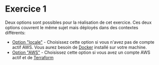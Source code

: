# Exercice 1

Deux options sont possibles pour la réalisation de cet exercice. Ces deux options couvrent le même sujet mais déployés dans des contextes différents:

- [Option "locale"](./docker/) - Choisissez cette option si vous n'avez pas de compte actif AWS. Vous aurez besoin de [Docker](https://www.docker.com/) installé sur votre machine.
- [Option "AWS"](./aws/) - Choisissez cette option si vous avez un compte AWS actif et de [Terraform](https://www.terraform.io/)
